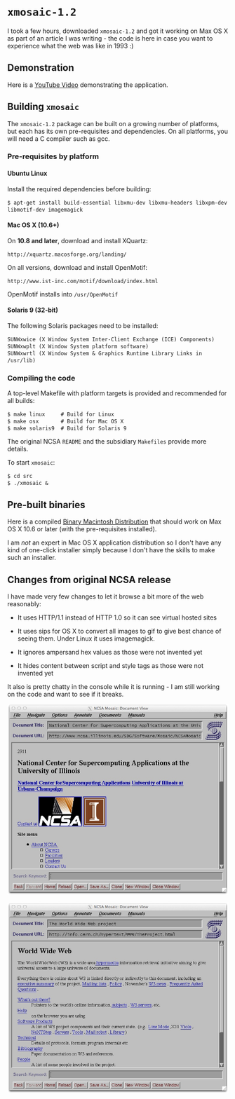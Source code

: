 # ``xmosaic-1.2``

I took a few hours, downloaded ``xmosaic-1.2`` and got it working on Max OS X as part
of an article I was writing - the code is here in case you want to experience what the
web was like in 1993 :)

## Demonstration

Here is a [YouTube Video](http://www.youtube.com/watch?v=bxx528av7ns) demonstrating the 
application.

## Building ``xmosaic``

The ``xmosaic-1.2`` package can be built on a growing number of platforms, but each has its own
pre-requisites and dependencies. On all platforms, you will need a C compiler such as gcc.

### Pre-requisites by platform

#### Ubuntu Linux

Install the required dependencies before building:

	$ apt-get install build-essential libxmu-dev libxmu-headers libxpm-dev libmotif-dev imagemagick

#### Mac OS X (10.6+)

On <b>10.8 and later</b>, download and install XQuartz:

	http://xquartz.macosforge.org/landing/

On all versions, download and install OpenMotif:

	http://www.ist-inc.com/motif/download/index.html

OpenMotif installs into ``/usr/OpenMotif``

#### Solaris 9 (32-bit)

The following Solaris packages need to be installed:

	SUNWxwice (X Window System Inter-Client Exchange (ICE) Components)
	SUNWxwplt (X Window System platform software)
	SUNWxwrtl (X Window System & Graphics Runtime Library Links in /usr/lib)

### Compiling the code

A top-level Makefile with platform targets is provided and recommended for all builds:

	$ make linux     # Build for Linux
	$ make osx       # Build for Mac OS X
	$ make solaris9  # Build for Solaris 9

The original NCSA ``README`` and the subsidiary ``Makefiles`` provide more details.

To start ``xmosaic``:

	$ cd src
	$ ./xmosaic &

## Pre-built binaries

Here is a compiled [Binary Macintosh Distribution](https://github.com/csev/xmosaic-1.2/blob/master/XMosaic.zip?raw=true) 
that should work on Max OS X 10.6 or later (with the pre-requisites installed).

I am *not* an expert in Mac OS X application distribution so I don't have 
any kind of one-click installer simply because I don't have the skills to 
make such an installer.

## Changes from original NCSA release

I have made very few changes to let it browse a bit more of the web
reasonably:

* It uses HTTP/1.1 instead of HTTP 1.0 so it can see virtual hosted sites

* It uses sips for OS X to convert all images to gif to give best chance of seeing them. Under Linux it uses imagemagick.

* It ignores ampersand hex values as those were not invented yet

* It hides content between script and style tags as those were not invented yet

It also is pretty chatty in the console while it is running - I am still 
working on the code and want to see if it breaks.

![XMosaic 1.2 running on Max OSX](XMosaic/xmosaic.jpg)

![XMosaic 1.2 viewing info.cern.ch](XMosaic/info-cern.jpg)



